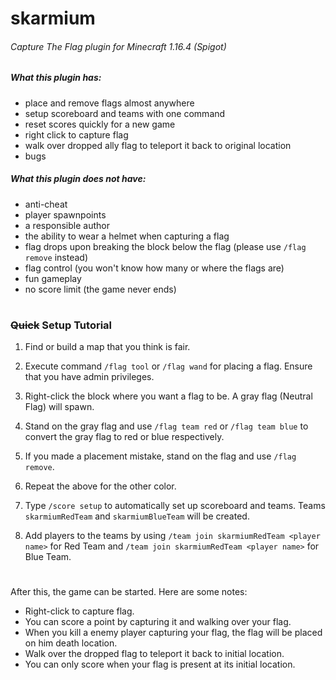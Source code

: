 # skarmium
###### Capture The Flag plugin for Minecraft 1.16.4 (Spigot)
##### What this plugin has:
* place and remove flags almost anywhere
* setup scoreboard and teams with one command
* reset scores quickly for a new game
* right click to capture flag
* walk over dropped ally flag to teleport it back to original location
* bugs

##### What this plugin does not have:
* anti-cheat
* player spawnpoints
* a responsible author
* the ability to wear a helmet when capturing a flag
* flag drops upon breaking the block below the flag (please use `/flag remove` instead)
* flag control (you won't know how many or where the flags are)
* fun gameplay
* no score limit (the game never ends)

#

### ~~Quick~~ Setup Tutorial
1. Find or build a map that you think is fair.

2. Execute command `/flag tool` or `/flag wand` for placing a flag. Ensure that you have admin privileges.
3. Right-click the block where you want a flag to be. A gray flag (Neutral Flag) will spawn.
4. Stand on the gray flag and use `/flag team red` or `/flag team blue` to convert the gray flag to red or blue respectively.
5. If you made a placement mistake, stand on the flag and use `/flag remove`.
6. Repeat the above for the other color.
7. Type `/score setup` to automatically set up scoreboard and teams. Teams `skarmiumRedTeam` and `skarmiumBlueTeam` will be created.
8. Add players to the teams by using `/team join skarmiumRedTeam <player name>` for Red Team and `/team join skarmiumRedTeam <player name>` for Blue Team.

#

After this, the game can be started. Here are some notes:
* Right-click to capture flag.
* You can score a point by capturing it and walking over your flag.
* When you kill a enemy player capturing your flag, the flag will be placed on him death location.
* Walk over the dropped flag to teleport it back to initial location.
* You can only score when your flag is present at its initial location. 